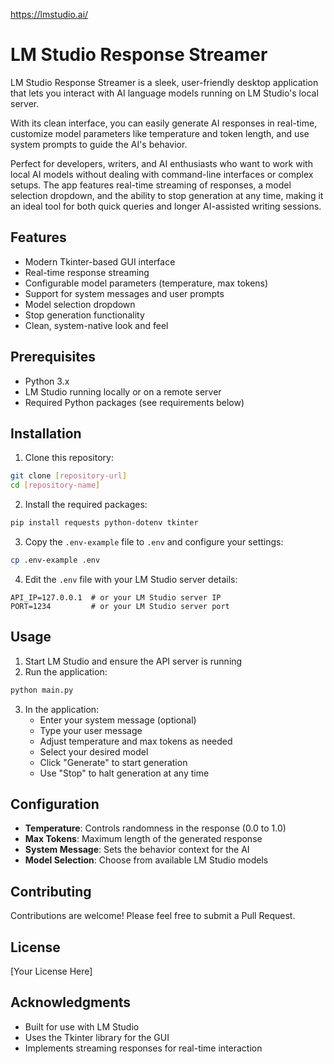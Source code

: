 https://lmstudio.ai/

# LM Studio Response Streamer

LM Studio Response Streamer is a sleek, user-friendly desktop application that lets you interact with AI language models running on LM Studio's local server.

With its clean interface, you can easily generate AI responses in real-time, customize model parameters like temperature and token length, and use system prompts to guide the AI's behavior.

Perfect for developers, writers, and AI enthusiasts who want to work with local AI models without dealing with command-line interfaces or complex setups. The app features real-time streaming of responses, a model selection dropdown, and the ability to stop generation at any time, making it an ideal tool for both quick queries and longer AI-assisted writing sessions.

## Features

- Modern Tkinter-based GUI interface
- Real-time response streaming
- Configurable model parameters (temperature, max tokens)
- Support for system messages and user prompts
- Model selection dropdown
- Stop generation functionality
- Clean, system-native look and feel

## Prerequisites

- Python 3.x
- LM Studio running locally or on a remote server
- Required Python packages (see requirements below)

## Installation

1. Clone this repository:
```bash
git clone [repository-url]
cd [repository-name]
```

2. Install the required packages:
```bash
pip install requests python-dotenv tkinter
```

3. Copy the `.env-example` file to `.env` and configure your settings:
```bash
cp .env-example .env
```

4. Edit the `.env` file with your LM Studio server details:
```
API_IP=127.0.0.1  # or your LM Studio server IP
PORT=1234         # or your LM Studio server port
```

## Usage

1. Start LM Studio and ensure the API server is running
2. Run the application:
```bash
python main.py
```

3. In the application:
   - Enter your system message (optional)
   - Type your user message
   - Adjust temperature and max tokens as needed
   - Select your desired model
   - Click "Generate" to start generation
   - Use "Stop" to halt generation at any time

## Configuration

- **Temperature**: Controls randomness in the response (0.0 to 1.0)
- **Max Tokens**: Maximum length of the generated response
- **System Message**: Sets the behavior context for the AI
- **Model Selection**: Choose from available LM Studio models

## Contributing

Contributions are welcome! Please feel free to submit a Pull Request.

## License

[Your License Here]

## Acknowledgments

- Built for use with LM Studio
- Uses the Tkinter library for the GUI
- Implements streaming responses for real-time interaction 